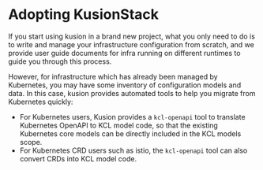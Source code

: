 # Adopting KusionStack

If you start using kusion in a brand new project, what you only need to do is to write and manage your infrastructure configuration from scratch, and we provide user guide documents for infra running on different runtimes to guide you through this process. 

However, for infrastructure which has already been managed by Kubernetes, you may have some inventory of configuration models and data. In this case, kusion provides automated tools to help you migrate from Kubernetes quickly:

- For Kubernetes users, Kusion provides a `kcl-openapi` tool to translate Kubernetes OpenAPI to KCL model code, so that the existing Kubernetes core models can be directly included in the KCL models scope.
- For Kubernetes CRD users such as istio, the `kcl-openapi` tool can also convert CRDs into KCL model code.
